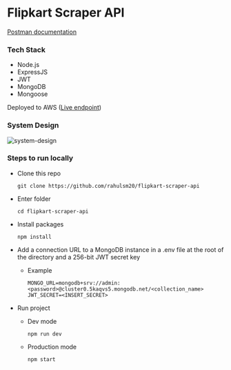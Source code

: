 # Flipkart Scraper API
[Postman documentation](https://documenter.getpostman.com/view/22495929/2s9Xy5NWqv)

### Tech Stack
* Node.js
* ExpressJS
* JWT
* MongoDB
* Mongoose

Deployed to AWS ([Live endpoint](https://xopepr7x6d.execute-api.ap-south-1.amazonaws.com/dev/))

### System Design
![system-design](https://github.com/rahulsm20/flipkart-scraper-api/assets/77540672/2d837ee7-ba6b-4c17-b34e-e8bb97fdc98b)

### Steps to run locally 

* Clone this repo
  ```
  git clone https://github.com/rahulsm20/flipkart-scraper-api
  ```

* Enter folder
  ```
  cd flipkart-scraper-api
  ```
* Install packages
  ```
  npm install
  ```
* Add a connection URL to a MongoDB instance in a .env file at the root of the directory and a 256-bit JWT secret key
  * Example
    ```
    MONGO_URL=mongodb+srv://admin:<password>@cluster0.5kaqvs5.mongodb.net/<collection_name>
    JWT_SECRET=<INSERT_SECRET>
    ```
* Run project
  * Dev mode
    ```
    npm run dev
    ``` 
  * Production mode
    ```
    npm start
    ```